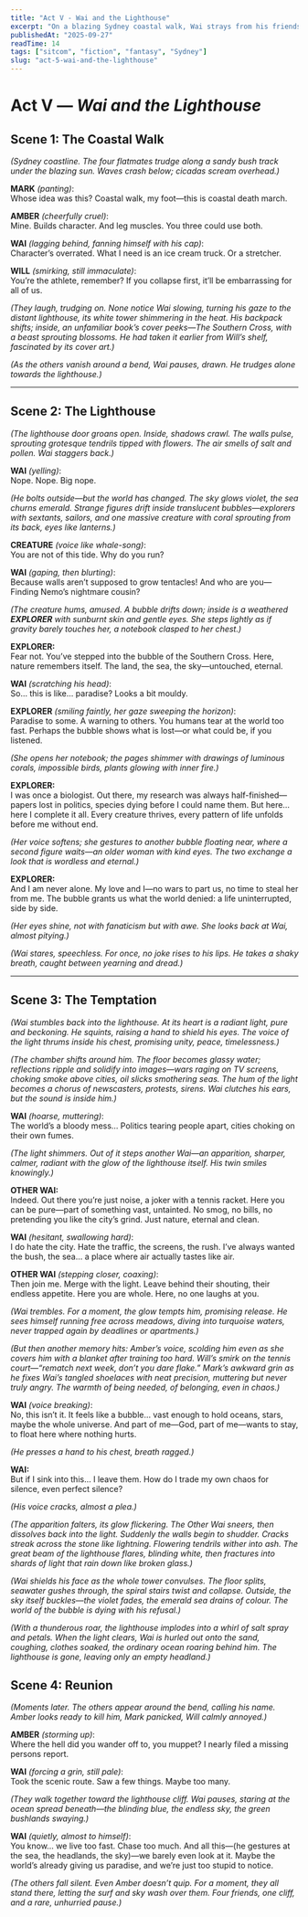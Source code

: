 ```yaml
---
title: "Act V - Wai and the Lighthouse"
excerpt: "On a blazing Sydney coastal walk, Wai strays from his friends and stumbles into the strange world of 'The Southern Cross'. There he confronts visions of nature’s endurance, temptation, and his own place in the group."
publishedAt: "2025-09-27"
readTime: 14
tags: ["sitcom", "fiction", "fantasy", "Sydney"]
slug: "act-5-wai-and-the-lighthouse"
---
```


# Act V — *Wai and the Lighthouse*  

## Scene 1: The Coastal Walk  

*(Sydney coastline. The four flatmates trudge along a sandy bush track under the blazing sun. Waves crash below; cicadas scream overhead.)*  

**MARK** *(panting)*:  
Whose idea was this? Coastal walk, my foot—this is coastal death march.  

**AMBER** *(cheerfully cruel)*:  
Mine. Builds character. And leg muscles. You three could use both.  

**WAI** *(lagging behind, fanning himself with his cap)*:  
Character’s overrated. What I need is an ice cream truck. Or a stretcher.  

**WILL** *(smirking, still immaculate)*:  
You’re the athlete, remember? If you collapse first, it’ll be embarrassing for all of us.  

*(They laugh, trudging on. None notice Wai slowing, turning his gaze to the distant lighthouse, its white tower shimmering in the heat. His backpack shifts; inside, an unfamiliar book’s cover peeks—*The Southern Cross*, with a beast sprouting blossoms. He had taken it earlier from Will’s shelf, fascinated by its cover art.)*  

*(As the others vanish around a bend, Wai pauses, drawn. He trudges alone towards the lighthouse.)*  

---

## Scene 2: The Lighthouse  

*(The lighthouse door groans open. Inside, shadows crawl. The walls pulse, sprouting grotesque tendrils tipped with flowers. The air smells of salt and pollen. Wai staggers back.)*  

**WAI** *(yelling)*:  
Nope. Nope. Big nope.  

*(He bolts outside—but the world has changed. The sky glows violet, the sea churns emerald. Strange figures drift inside translucent bubbles—explorers with sextants, sailors, and one massive creature with coral sprouting from its back, eyes like lanterns.)*  

**CREATURE** *(voice like whale-song)*:  
You are not of this tide. Why do you run?  

**WAI** *(gaping, then blurting)*:  
Because walls aren’t supposed to grow tentacles! And who are you—Finding Nemo’s nightmare cousin?  

*(The creature hums, amused. A bubble drifts down; inside is a weathered **EXPLORER** with sunburnt skin and gentle eyes. She steps lightly as if gravity barely touches her, a notebook clasped to her chest.)*  

**EXPLORER:**  
Fear not. You’ve stepped into the bubble of the Southern Cross. Here, nature remembers itself. The land, the sea, the sky—untouched, eternal.  

**WAI** *(scratching his head)*:  
So… this is like… paradise? Looks a bit mouldy.  

**EXPLORER** *(smiling faintly, her gaze sweeping the horizon)*:  
Paradise to some. A warning to others. You humans tear at the world too fast. Perhaps the bubble shows what is lost—or what could be, if you listened.  

*(She opens her notebook; the pages shimmer with drawings of luminous corals, impossible birds, plants glowing with inner fire.)*  

**EXPLORER:**  
I was once a biologist. Out there, my research was always half-finished—papers lost in politics, species dying before I could name them. But here… here I complete it all. Every creature thrives, every pattern of life unfolds before me without end.  

*(Her voice softens; she gestures to another bubble floating near, where a second figure waits—an older woman with kind eyes. The two exchange a look that is wordless and eternal.)*  

**EXPLORER:**  
And I am never alone. My love and I—no wars to part us, no time to steal her from me. The bubble grants us what the world denied: a life uninterrupted, side by side.  

*(Her eyes shine, not with fanaticism but with awe. She looks back at Wai, almost pitying.)*  

*(Wai stares, speechless. For once, no joke rises to his lips. He takes a shaky breath, caught between yearning and dread.)*  


---

## Scene 3: The Temptation  

*(Wai stumbles back into the lighthouse. At its heart is a radiant light, pure and beckoning. He squints, raising a hand to shield his eyes. The voice of the light thrums inside his chest, promising unity, peace, timelessness.)*  

*(The chamber shifts around him. The floor becomes glassy water; reflections ripple and solidify into images—wars raging on TV screens, choking smoke above cities, oil slicks smothering seas. The hum of the light becomes a chorus of newscasters, protests, sirens. Wai clutches his ears, but the sound is inside him.)*  

**WAI** *(hoarse, muttering)*:  
The world’s a bloody mess… Politics tearing people apart, cities choking on their own fumes.

*(The light shimmers. Out of it steps another Wai—an apparition, sharper, calmer, radiant with the glow of the lighthouse itself. His twin smiles knowingly.)*  

**OTHER WAI:**  
Indeed. Out there you’re just noise, a joker with a tennis racket. Here you can be pure—part of something vast, untainted. No smog, no bills, no pretending you like the city’s grind. Just nature, eternal and clean.  

**WAI** *(hesitant, swallowing hard)*:  
I do hate the city. Hate the traffic, the screens, the rush. I’ve always wanted the bush, the sea… a place where air actually tastes like air.  

**OTHER WAI** *(stepping closer, coaxing)*:  
Then join me. Merge with the light. Leave behind their shouting, their endless appetite. Here you are whole. Here, no one laughs at you.  

*(Wai trembles. For a moment, the glow tempts him, promising release. He sees himself running free across meadows, diving into turquoise waters, never trapped again by deadlines or apartments.)*  

*(But then another memory hits: Amber’s voice, scolding him even as she covers him with a blanket after training too hard. Will’s smirk on the tennis court—“rematch next week, don’t you dare flake.” Mark’s awkward grin as he fixes Wai’s tangled shoelaces with neat precision, muttering but never truly angry. The warmth of being needed, of belonging, even in chaos.)*  

**WAI** *(voice breaking)*:  
No, this isn’t it. It feels like a bubble… vast enough to hold oceans, stars, maybe the whole universe. And part of me—God, part of me—wants to stay, to float here where nothing hurts.  

*(He presses a hand to his chest, breath ragged.)*  

**WAI:**  
But if I sink into this… I leave them. How do I trade my own chaos for silence, even perfect silence?  

*(His voice cracks, almost a plea.)*  

*(The apparition falters, its glow flickering. The Other Wai sneers, then dissolves back into the light. Suddenly the walls begin to shudder. Cracks streak across the stone like lightning. Flowering tendrils wither into ash. The great beam of the lighthouse flares, blinding white, then fractures into shards of light that rain down like broken glass.)*  

*(Wai shields his face as the whole tower convulses. The floor splits, seawater gushes through, the spiral stairs twist and collapse. Outside, the sky itself buckles—the violet fades, the emerald sea drains of colour. The world of the bubble is dying with his refusal.)*  

*(With a thunderous roar, the lighthouse implodes into a whirl of salt spray and petals. When the light clears, Wai is hurled out onto the sand, coughing, clothes soaked, the ordinary ocean roaring behind him. The lighthouse is gone, leaving only an empty headland.)*  


## Scene 4: Reunion  

*(Moments later. The others appear around the bend, calling his name. Amber looks ready to kill him, Mark panicked, Will calmly annoyed.)*  

**AMBER** *(storming up)*:  
Where the hell did you wander off to, you muppet? I nearly filed a missing persons report.  

**WAI** *(forcing a grin, still pale)*:  
Took the scenic route. Saw a few things. Maybe too many.  

*(They walk together toward the lighthouse cliff. Wai pauses, staring at the ocean spread beneath—the blinding blue, the endless sky, the green bushlands swaying.)*  

**WAI** *(quietly, almost to himself)*:  
You know… we live too fast. Chase too much. And all this—(he gestures at the sea, the headlands, the sky)—we barely even look at it. Maybe the world’s already giving us paradise, and we’re just too stupid to notice.  

*(The others fall silent. Even Amber doesn’t quip. For a moment, they all stand there, letting the surf and sky wash over them. Four friends, one cliff, and a rare, unhurried pause.)*  
